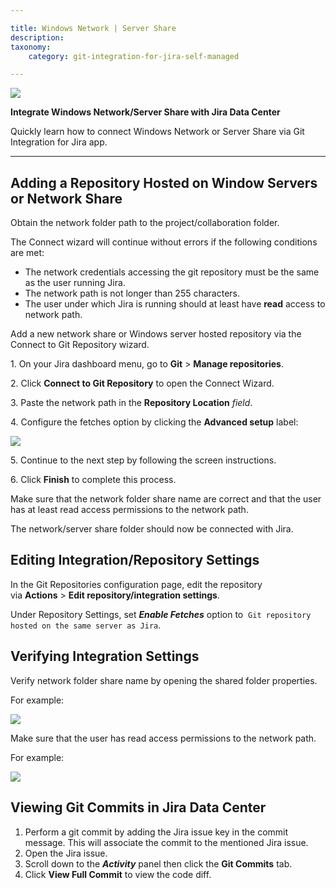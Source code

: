 ```yaml
---

title: Windows Network | Server Share
description:
taxonomy:
    category: git-integration-for-jira-self-managed

---
```

![](https://bigbrassband.com/confluence/images/win-network-server-share-banner-logo.png)

**Integrate Windows Network/Server Share with Jira Data Center**



Quickly learn how to connect Windows Network or Server Share via Git Integration for Jira app.

* * *



## **Adding a Repository Hosted on Window Servers or Network Share**

Obtain the network folder path to the project/collaboration folder.

The Connect wizard will continue without errors if the following conditions are met:

*   The network credentials accessing the git repository must be the same as the user running Jira.
*   The network path is not longer than 255 characters.
*   The user under which Jira is running should at least have **read** access to network path.

Add a new network share or Windows server hosted repository via the Connect to Git Repository wizard.

1. On your Jira dashboard menu, go to **Git** \> **Manage repositories**.

2\. Click **Connect to Git Repository** to open the Connect Wizard.

3\. Paste the network path in the **Repository Location** _field_.

4\. Configure the fetches option by clicking the **Advanced setup** label:

![](https://bigbrassband.com/docimgs/win-share-repo-same-server-as-jira-144.png)

5\. Continue to the next step by following the screen instructions.

6\. Click **Finish** to complete this process.

Make sure that the network folder share name are correct and that the user has at least read access permissions to the network path.

The network/server share folder should now be connected with Jira.



## **Editing Integration/Repository Settings**

In the Git Repositories configuration page, edit the repository via **Actions** \> **Edit repository/integration settings**.

Under Repository Settings, set **_Enable Fetches_** option to  `Git repository hosted on the same server as Jira`.



## **Verifying Integration Settings**

Verify network folder share name by opening the shared folder properties.

For example:

![](https://bigbrassband.com/docimgs/win-share-folder-properties-dlg.png)

Make sure that the user has read access permissions to the network path.

For example:

![](https://bigbrassband.com/docimgs/win-share-access-rights-check-144.png)



## **Viewing Git Commits in Jira Data Center**

1.  Perform a git commit by adding the Jira issue key in the commit message. This will associate the commit to the mentioned Jira issue.
2.  Open the Jira issue.
3.  Scroll down to the **_Activity_** panel then click the **Git Commits** tab.
4.  Click **View Full Commit** to view the code diff.

